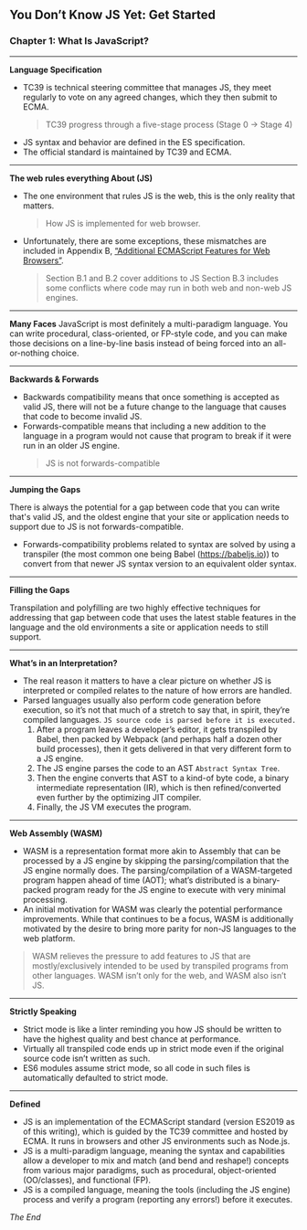 ## You Don’t Know JS Yet: Get Started 

### Chapter 1: What Is JavaScript?
***

**Language Specification** 
* TC39 is technical steering committee that manages JS, they meet regularly to vote on any agreed changes, which they then submit to ECMA.
   > TC39 progress through a five-stage process (Stage 0 -> Stage 4) 
* JS syntax and behavior are defined in the ES specification.
* The official standard is maintained by TC39 and ECMA.
  
***

**The web rules everything About (JS)**
- The one environment that rules JS is the web, this is the only reality that matters.
  > How JS is implemented for web browser.
- Unfortunately, there are some exceptions, these mismatches are included in Appendix B, [“Additional ECMAScript Features for Web Browsers”](https://www.ecma-international.org/ecma-262/10.0/#sec-additional-ecmascript-features-for-web-browsers).
  > Section B.1 and B.2 cover additions to JS
  > Section B.3 includes some conflicts where code may run in both web and non-web JS engines.

***

**Many Faces**
JavaScript is most definitely a multi-paradigm language. You can write procedural, class-oriented, or FP-style code, and you can make those decisions on a line-by-line basis instead of being forced into an all-or-nothing choice.

***

**Backwards & Forwards**
- Backwards compatibility means that once something is accepted as valid JS, there will not be a future change to the language that causes that code to become invalid JS.
- Forwards-compatible means that including a new addition to the language in a program would not cause that program to break if it were run in an older JS engine.
  > JS is not forwards-compatible

***

**Jumping the Gaps**

There is always the potential for a gap between code that you can write that's valid JS, and the oldest engine that your site or application needs to support due to JS is not forwards-compatible.
 - Forwards-compatibility problems related to syntax are solved by using a transpiler (the most common one being Babel (https://babeljs.io)) to convert from that newer JS syntax version to an equivalent older syntax.

***

**Filling the Gaps**

Transpilation and polyfilling are two highly effective techniques for addressing that gap between code that uses the latest stable features in the language and the old environments a site or application needs to still support.

***

**What’s in an Interpretation?**
- The real reason it matters to have a clear picture on whether JS is interpreted or compiled relates to the nature of how errors are handled.
- Parsed languages usually also perform code generation before execution, so it’s not that much of a stretch to say that, in spirit, they’re compiled languages. `JS source code is parsed before it is executed.`
  1. After a program leaves a developer’s editor, it gets transpiled by Babel, then packed by Webpack (and perhaps half a dozen other build processes), then it gets delivered in that very different form to a JS engine.
  2. The JS engine parses the code to an AST `Abstract Syntax Tree`.
  3. Then the engine converts that AST to a kind-of byte
  code, a binary intermediate representation (IR), which is then refined/converted even further by the optimizing JIT compiler.
  4. Finally, the JS VM executes the program.

***

**Web Assembly (WASM)**

- WASM is a representation format more akin to Assembly that can be processed by a JS engine by skipping the parsing/compilation that the JS engine normally does. The parsing/compilation of a WASM-targeted program happen ahead of time (AOT); what’s distributed is a binary- packed program ready for the JS engine to execute with very minimal processing.
- An initial motivation for WASM was clearly the potential performance improvements. While that continues to be a focus, WASM is additionally motivated by the desire to bring more parity for non-JS languages to the web platform.
> WASM relieves the pressure to add features to JS that are mostly/exclusively intended to be used by transpiled programs from other languages.
> WASM isn’t only for the web, and WASM also isn’t JS.

***

**Strictly Speaking**

- Strict mode is like a linter reminding you how JS should be written to have the highest quality and best chance at performance.
- Virtually all transpiled code ends up in strict mode even if the original source code isn’t written as such.
- ES6 modules assume strict mode, so all code in such files is automatically defaulted to strict mode.

***

**Defined**
- JS is an implementation of the ECMAScript standard (version ES2019 as of this writing), which is guided by the TC39 committee and hosted by ECMA. It runs in browsers and other JS environments such as Node.js.
- JS is a multi-paradigm language, meaning the syntax and capabilities allow a developer to mix and match (and bend and reshape!) concepts from various major paradigms, such as procedural, object-oriented (OO/classes), and functional (FP).
- JS is a compiled language, meaning the tools (including the JS engine) process and verify a program (reporting any errors!) before it executes.




_The End_